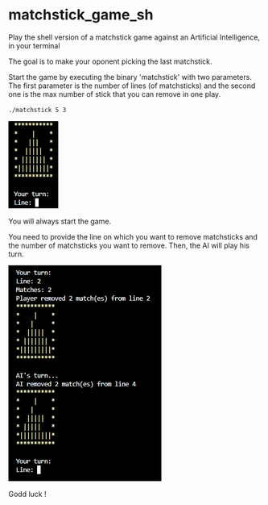 # matchstick_game_sh
Play the shell version of a matchstick game against an Artificial Intelligence, in your terminal

The goal is to make your oponent picking the last matchstick. 

Start the game by executing the binary 'matchstick' with two parameters.
The first parameter is the number of lines (of matchsticks) and the second one is the max number of stick that you can remove in one play.

```bash
./matchstick 5 3
```

![startgame](screenshots/screenshot.png)

You will always start the game.

You need to provide the line on which you want to remove matchsticks and the number of matchsticks you want to remove.
Then, the AI will play his turn.

![startgame](screenshots/screenshot1.png)

Godd luck !